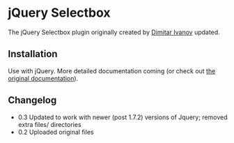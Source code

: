 jQuery Selectbox
===========================

The jQuery Selectbox plugin originally created by [Dimitar Ivanov](http://www.bulgaria-web-developers.com/projects/javascript/selectbox/) updated.


Installation
------------
Use with jQuery. More detailed documentation coming (or check out [the original documentation](http://www.bulgaria-web-developers.com/projects/javascript/selectbox/)).


Changelog
------------
* 0.3 Updated to work with newer (post 1.7.2) versions of Jquery; removed extra files/ directories
* 0.2 Uploaded original files